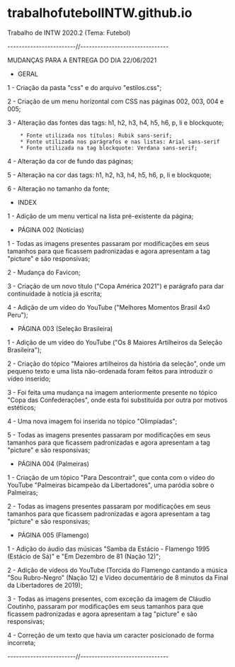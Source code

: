 # trabalhofutebolINTW.github.io
 Trabalho de INTW 2020.2 (Tema: Futebol)

------------------------//-------------------------------

MUDANÇAS PARA A ENTREGA DO DIA 22/06/2021

- GERAL
 
1 - Criação da pasta "css" e do arquivo "estilos.css";

2 - Criação de um menu horizontal com CSS nas páginas 002, 003, 004 e 005;

3 - Alteração das fontes das tags: h1, h2, h3, h4, h5, h6, p, li e blockquote;

        * Fonte utilizada nos títulos: Rubik sans-serif;
        * Fonte utilizada nos parágrafos e nas listas: Arial sans-serif
        * Fonte utilizada na tag blockquote: Verdana sans-serif;
        
4 - Alteração da cor de fundo das páginas;

5 - Alteração na cor das tags: h1, h2, h3, h4, h5, h6, p, li e blockquote;

6 - Alteração no tamanho da fonte;


- INDEX

1 - Adição de um menu vertical na lista pré-existente da página;


- PÁGINA 002 (Notícias)

1 - Todas as imagens presentes passaram por modificações em seus tamanhos para que ficassem padronizadas e agora apresentam a tag "picture" e são responsivas;
        
2 - Mudança do Favicon;
        
3 - Criação de um novo título ("Copa América 2021") e parágrafo para dar continuidade à notícia já escrita;
        
4 - Adição de um vídeo do YouTube ("Melhores Momentos Brasil 4x0 Peru");


- PÁGINA 003 (Seleção Brasileira)
        
1 - Adição de um vídeo do YouTube ("Os 8 Maiores Artilheiros da Seleção Brasileira");
        
2 - Criação do tópico "Maiores artilheiros da história da seleção", onde um pequeno texto e uma lista não-ordenada foram feitos para introduzir o vídeo inserido;
        
3 - Foi feita uma mudança na imagem anteriormente presente no tópico "Copa das Confederações", onde esta foi substituída por outra por motivos estéticos;
        
4 - Uma nova imagem foi inserida no tópico "Olimpíadas";
        
5 - Todas as imagens presentes passaram por modificações em seus tamanhos para que ficassem padronizadas e agora apresentam a tag "picture" e são responsivas;


- PÁGINA 004 (Palmeiras)
        
1 - Criação de um tópico "Para Descontrair", que conta com o vídeo do YouTube "Palmeiras bicampeão da Libertadores", uma paródia sobre o Palmeiras;
        
2 - Todas as imagens presentes passaram por modificações em seus tamanhos para que ficassem padronizadas e agora apresentam a tag "picture" e são responsivas;


- PÁGINA 005 (Flamengo)
        
1 - Adição do áudio das músicas "Samba da Estácio - Flamengo 1995 (Estácio de Sá)" e "Em Dezembro de 81 (Nação 12)";
        
2 - Adição de vídeos do YouTube (Torcida do Flamengo cantando a música "Sou Rubro-Negro" (Nação 12) e Vídeo documentário de 8 minutos da Final da Libertadores de 2019);
        
3 - Todas as imagens presentes, com exceção da imagem de Cláudio Coutinho, passaram por modificações em seus tamanhos para que ficassem padronizadas e agora apresentam a tag "picture" e são responsivas;
        
4 - Correção de um texto que havia um caracter posicionado de forma incorreta; 

 ------------------------//-------------------------------
